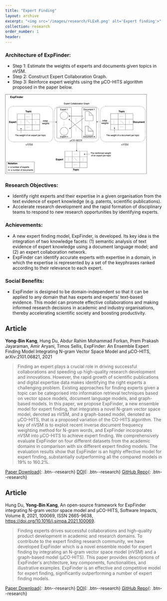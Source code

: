 ```yaml
---
title: "Expert Finding"
layout: archive
excerpt: "<img src='/images/research/FLExR.png' alt='Expert finding'>"
collection: research
order_number: 1
header: 
---
```


<style>
img {
  max-width: 90%;
  height: auto;
}
</style>

### Architecture of ExpFinder: 
- Step 1:  Estimate the weights of experts and documents given topics in nVSM.
- Step 2: Construct Expert Collaboration Graph.
- Step 3: Reinforce expert weights using the μCO-HITS algorithm proposed in the paper below.

![](/images/research/expfinder_arch.png)

### Research Objectives:
 - Identify right experts and their expertise in a given organisation from the text evidence of expert knowledge (e.g. patents, scientific publications).
 - Accelerate research development and the rapid formation of disciplinary teams to respond to new research opportunities by identifying experts.

### Achievements:
 - A new expert finding model, ExpFinder, is developed. Its key idea is the integration of two knowledge facets: (1) semantic analysis of text evidence of expert knowledge using a document language model; and (2) an expert collaboration network.
 - ExpFinder can identify accurate experts with expertise in a domain, in which the  expertise is represented by a set of the keyphrases ranked according to their relevance to each expert. 

### Social Benefits:
 - ExpFinder is  designed to be domain-independent so that it can be applied to any domain  that  has experts and experts’ text-based evidence. This model can promote effective collaborations and making informed research decisions in academic and industry organisations, thereby accelerating scientific society and boosting productivity.

## Article
<b>Yong-Bin Kang</b>, Hung Du, Abdur Rahim Mohammad Forkan, Prem Prakash Jayaraman, Amir Aryani, Timos Sellis, ExpFinder: An Ensemble Expert Finding Model Integrating N-gram Vector Space Model and μCO-HITS, arXiv:2101.06821, 2021

> Finding an expert plays a crucial role in driving successful collaborations and speeding up high-quality research development and innovations. However, the rapid growth of scientific publications and digital expertise data makes identifying the right experts a challenging problem. Existing approaches for finding experts given a topic can be categorised into information retrieval techniques based on vector space models, document language models, and graph-based models. In this paper, we propose ExpFinder, a new ensemble model for expert finding, that integrates a novel N-gram vector space model, denoted as nVSM, and a graph-based model, denoted as μCO-HITS, that is a proposed variation of the CO-HITS algorithm. The key of nVSM is to exploit recent inverse document frequency weighting method for N-gram words, and ExpFinder incorporates nVSM into μCO-HITS to achieve expert finding. We comprehensively evaluate ExpFinder on four different datasets from the academic domains in comparison with six different expert finding models. The evaluation results show that ExpFinder is an highly effective model for expert finding, substantially outperforming all the compared models in 19% to 160.2%. 

[Paper Download](/files/research/Expertise_Retrieval_TKDE_2021.pdf){: .btn--research} [DOI](https://arxiv.org/abs/2101.06821){: .btn--research} [GitHub Repo](https://github.com/Yongbinkang/ExpFinder){: .btn--research}

## Article
Hung Du, <b>Yong-Bin Kang</b>, An open-source framework for ExpFinder integrating N-gram vector space model and μCO-HITS, Software Impacts, Volume 8, 2021, 100069, ISSN 2665-9638, https://doi.org/10.1016/j.simpa.2021.100069.

> Finding experts drives successful collaborations and high-quality product development in academic and research domains. To contribute to the expert finding research community, we have developed ExpFinder which is a novel ensemble model for expert finding by integrating an N-gram vector space model ($n$VSM) and a graph-based model (μCO-HITS). This paper provides descriptions of ExpFinder's architecture, key components, functionalities, and illustrative examples. ExpFinder is an effective and competitive model for expert finding, significantly outperforming a number of expert finding models.

[Paper Download](/files/research/ExpFinder__ElsevierSI_2021.pdf){: .btn--research} [DOI](https://doi.org/10.1016/j.simpa.2021.100069){: .btn--research} [GitHub Repo](https://github.com/SoftwareImpacts/SIMPAC-2021-18){: .btn--research}